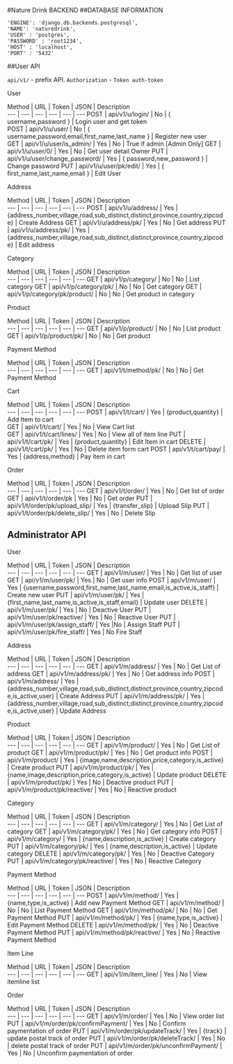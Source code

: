 #Nature Drink BACKEND
##DATABASE INFORMATION   

  ```
  'ENGINE': 'django.db.backends.postgresql',
  'NAME': 'naturedrink',
  'USER' : 'postgres',
  'PASSWORD' : 'root1234',
  'HOST' : 'localhost',
  'PORT' : '5432'
  ```

##User API

  `api/v1/` - prefix API.
  `Authorization` - `Token auth-token`

User

Method | URL | Token | JSON | Description  
--- | --- | --- | --- | --- | ---
POST | api/v1/u/login/ | No | { username,password } | Login user and get token  
POST | api/v1/u/user/ | No | { username,password,email,first_name,last_name } | Register new user  
GET | api/v1/u/user/is_admin/ | Yes | No | True if admin [Admin Only]
GET | api/v1/u/user/0/ | Yes | No | Get user detail Owner
PUT | api/v1/u/user/change_password/ | Yes | { password,new_password } | Change password
PUT | api/v1/u/user/pk/edit/ | Yes | { first_name,last_name,email } | Edit User

Address

Method | URL | Token | JSON | Description  
--- | --- | --- | --- | --- | ---
POST | api/v1/u/address/ | Yes | {address_number,village,road,sub_distinct,distinct,province,country,zipcode} | Create Address
GET | api/v1/u/address/pk/ | Yes | No | Get address
PUT | api/v1/u/address/pk/ | Yes | {address_number,village,road,sub_distinct,distinct,province,country,zipcode} |  Edit address

Category

Method | URL | Token | JSON | Description  
--- | --- | --- | --- | --- | ---
GET | api/v1/p/category/ | No | No | List category
GET | api/v1/p/category/pk/ | No | No | Get category
GET | api/v1/p/category/pk/product/ | No | No | Get product in category

Product

Method | URL | Token | JSON | Description  
--- | --- | --- | --- | --- | ---
GET | api/v1/p/product/ | No | No | List product
GET | api/v1/p/product/pk/ | No | No | Get product

Payment Method

Method | URL | Token | JSON | Description  
--- | --- | --- | --- | --- | ---
GET | api/v1/t/method/pk/ | No | No | Get Payment Method

Cart

Method | URL | Token | JSON | Description  
--- | --- | --- | --- | --- | ---
POST | api/v1/t/cart/ | Yes | {product,quantity} | Add Item to cart  
GET | api/v1/t/cart/ | Yes | No | View Cart list  
GET | api/v1/t/cart/lines/ | Yes | No | View all of item line
PUT | api/v1/t/cart/pk/ | Yes | {product,quantity} | Edit Item in cart
DELETE | api/v1/t/cart/pk/ | Yes | No | Delete item form cart
POST | api/v1/t/cart/pay/ | Yes | {address,method} | Pay item in cart

Order

Method | URL | Token | JSON | Description  
--- | --- | --- | --- | --- | ---
GET | api/v1/t/order/ | Yes | No | Get list of order
GET | api/v1/t/order/pk | Yes | No | Get order
PUT | api/v1/t/order/pk/upload_slip/ | Yes | {transfer_slip} | Upload Slip
PUT | api/v1/t/order/pk/delete_slip/ | Yes | No | Delete Slip

## Administrator API  

  User

  Method | URL | Token | JSON | Description  
  --- | --- | --- | --- | --- | ---
  GET | api/v1/m/user/ | Yes | No | Get list of user
  GET | api/v1/m/user/pk/ | Yes | No | Get user info
  POST | api/v1/m/user/ | Yes | {username,password,first_name,last_name,email,is_active,is_staff} | Create new user
  PUT | api/v1/m/user/pk/ | Yes | {first_name,last_name,is_active,is_staff,email} | Update user
  DELETE | api/v1/m/user/pk/ | Yes | No | Deactive User
  PUT | api/v1/m/user/pk/reactive/ | Yes | No | Reactive User
  PUT | api/v1/m/user/pk/assign_staff/ | Yes |No | Assign Staff
  PUT | api/v1/m/user/pk/fire_staff/ | Yes | No Fire Staff

  Address

  Method | URL | Token | JSON | Description  
  --- | --- | --- | --- | --- | ---
  GET | api/v1/m/address/ | Yes | No | Get List of address
  GET | api/v1/m/address/pk/ | Yes | No | Get address info
  POST | api/v1/m/address/ | Yes | {address_number,village,road,sub_distinct,distinct,province,country,zipcode,is_active,user} | Create Address
  PUT | api/v1/m/address/pk/ | Yes | {address_number,village,road,sub_distinct,distinct,province,country,zipcode,is_active,user} | Update Address

  Product

  Method | URL | Token | JSON | Description  
  --- | --- | --- | --- | --- | ---
  GET | api/v1/m/product/ | Yes | No | Get List of product
  GET | api/v1/m/product/pk/ | Yes | No | Get product info
  POST | api/v1/m/product/ | Yes | {image,name,description,price,category,is_active} | Create product
  PUT | api/v1/m/product/pk/ | Yes | {name,image,description,price,category,is_active} | Update product
  DELETE | api/v1/m/product/pk/ | Yes | No | Deactive product
  PUT | api/v1/m/product/pk/reactive/ | Yes | No | Reactive product

  Category

  Method | URL | Token | JSON | Description  
  --- | --- | --- | --- | --- | ---
  GET | api/v1/m/category/ | Yes | No | Get List of category
  GET | api/v1/m/category/pk/ | Yes | No | Get category info
  POST | api/v1/m/category/ | Yes | {name,description,is_active} | Create category
  PUT | api/v1/m/category/pk/ | Yes | {name,description,is_active} | Update category
  DELETE | api/v1/m/category/pk/ | Yes | No | Deactive Category
  PUT | api/v1/m/category/pk/reactive/ | Yes | No | Reactive Category

  Payment Method

  Method | URL | Token | JSON | Description  
  --- | --- | --- | --- | --- | ---
  POST | api/v1/m/method/ | Yes | {name,type,is_active} | Add new Payment Method
  GET | api/v1/m/method/ | No | No | List Payment Method
  GET | api/v1/m/method/pk/ | No | No | Get Payment Method
  PUT | api/v1/m/method/pk/ | Yes | {name,type,is_active} | Edit Payment Method
  DELETE | api/v1/m/method/pk/ | Yes | No | Deactive Payment Method
  PUT | api/v1/m/method/pk/reactive/ | Yes | No | Reactive Payment Method

  Item Line

  Method | URL | Token | JSON | Description  
  --- | --- | --- | --- | --- | ---
  GET | api/v1/m/item_line/ | Yes | No | View itemline list  

  Order

  Method | URL | Token | JSON | Description  
  --- | --- | --- | --- | --- | ---
  GET | api/v1/m/order/ | Yes | No | View order list  
  PUT | api/v1/m/order/pk/confirmPayment/ | Yes | No | Confirm paymentation of order
  PUT | api/v1/m/order/pk/updateTrack/ | Yes | {track} | update postal track of order
  PUT | api/v1/m/order/pk/deleteTrack/ | Yes | No | delete postal track of order
  PUT | api/v1/m/order/pk/unconfirmPayment/ | Yes | No | Unconfirm paymentation of order
